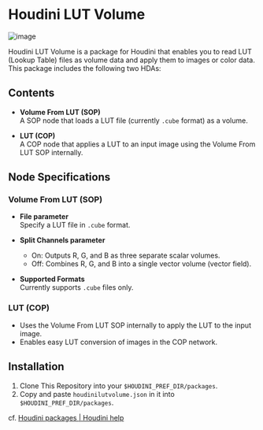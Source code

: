 # Houdini LUT Volume
![image](https://github.com/user-attachments/assets/4420c124-7e13-434e-b3d9-e4b55f82209e)

Houdini LUT Volume is a package for Houdini that enables you to read LUT (Lookup Table) files as volume data and apply them to images or color data.  
This package includes the following two HDAs:

## Contents

- **Volume From LUT (SOP)**  
  A SOP node that loads a LUT file (currently `.cube` format) as a volume.

- **LUT (COP)**  
  A COP node that applies a LUT to an input image using the Volume From LUT SOP internally.

## Node Specifications

### Volume From LUT (SOP)

- **File parameter**  
  Specify a LUT file in `.cube` format.

- **Split Channels parameter**  
  - On: Outputs R, G, and B as three separate scalar volumes.  
  - Off: Combines R, G, and B into a single vector volume (vector field).

- **Supported Formats**  
  Currently supports `.cube` files only.  

### LUT (COP)

- Uses the Volume From LUT SOP internally to apply the LUT to the input image.
- Enables easy LUT conversion of images in the COP network.

## Installation

1. Clone This Repository into your `$HOUDINI_PREF_DIR/packages`.
2. Copy and paste `houdinilutvolume.json` in it into `$HOUDINI_PREF_DIR/packages`.

cf. [Houdini packages | Houdini help](https://www.sidefx.com/docs/houdini/ref/plugins.html)
